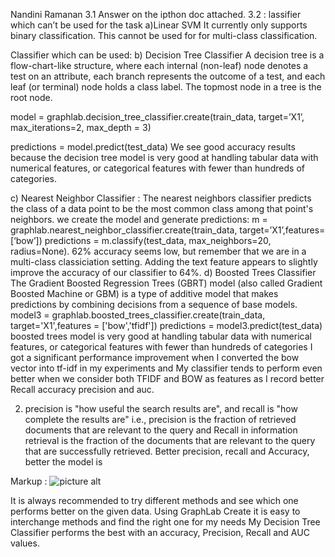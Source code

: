 
Nandini Ramanan
3.1 
Answer on the ipthon doc attached.
3.2 :
lassifier which can’t be used for the task
a)Linear SVM 
It currently only supports binary classification. This cannot be used for for multi-class classification.

Classifier which can be used:
b) Decision Tree Classifier
A decision tree is a flow-chart-like structure, where each internal (non-leaf) node denotes a test on an attribute, each branch represents the outcome of a test, and each leaf (or terminal) node holds a class label. The topmost node in a tree is the root node. 

model = graphlab.decision_tree_classifier.create(train_data, target=’X1’, max_iterations=2, max_depth = 3)

predictions = model.predict(test_data)
We see good accuracy results because the decision tree model is very good at handling tabular data with numerical features, or categorical features with fewer than hundreds of categories.

c) Nearest Neighbor Classifier :
The nearest neighbors classifier predicts the class of a data point to be the most common class among that point's neighbors.
we create the model and generate predictions:
m = graphlab.nearest_neighbor_classifier.create(train_data, target=’X1’,features=[‘bow’])
predictions = m.classify(test_data, max_neighbors=20, radius=None).
62% accuracy seems low, but remember that we are in a multi-class classiciation setting. Adding the text feature appears to slightly improve the accuracy of our classifier to 64%.
d) Boosted Trees Classifier
The Gradient Boosted Regression Trees (GBRT) model (also called Gradient Boosted Machine or GBM) is a type of additive model that makes predictions by combining decisions from a sequence of base models.
model3 = graphlab.boosted_trees_classifier.create(train_data, target='X1',features = ['bow','tfidf'])
 predictions = model3.predict(test_data)
boosted trees model is very good at handling tabular data with numerical features, or categorical features with fewer than hundreds of categories
I got a significant performance improvement when I converted the bow vector into tf-idf in my experiments and My classifier tends to perform even better when we consider both TFIDF and BOW as features as I record better Recall accuracy precision and auc.

2. precision is "how useful the search results are", and recall is "how complete the results are" i.e., precision is the fraction of retrieved documents that are relevant to the query and Recall in information retrieval is the fraction of the documents that are relevant to the query that are successfully retrieved. Better precision, recall and Accuracy, better the model is

Markup : ![picture alt](https://github.com/nandhiniramanan5/Graphlab-for-multi-class-text-classification/blob/master/Capture.JPG "Accuracy table")


It is always recommended to try different methods and see which one performs better on the given data. Using GraphLab Create it is easy to interchange methods and find the right one for my needs
My Decision Tree Classifier performs the best with an accuracy, Precision, Recall and AUC values.
